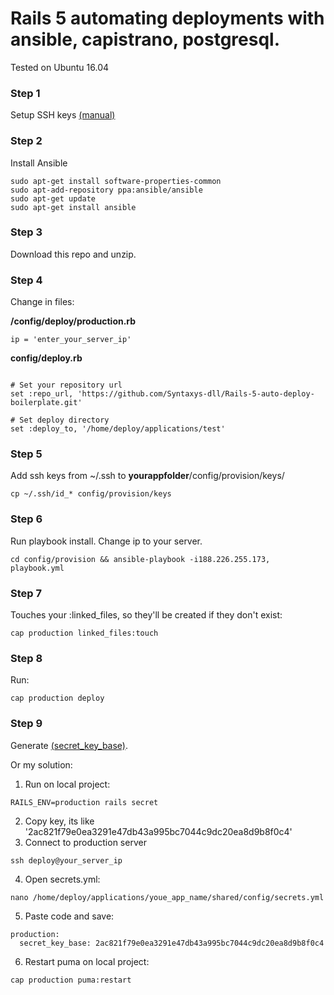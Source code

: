 # Rails 5 automating deployments with ansible, capistrano, postgresql.

Tested on Ubuntu 16.04 

### Step 1

Setup SSH keys [(manual)](https://www.digitalocean.com/community/tutorials/how-to-set-up-ssh-keys--2)

### Step 2

Install Ansible

```
sudo apt-get install software-properties-common
sudo apt-add-repository ppa:ansible/ansible
sudo apt-get update
sudo apt-get install ansible
```
### Step 3

Download this repo and unzip.

### Step 4

Change in files:

**/config/deploy/production.rb**

`ip = 'enter_your_server_ip'`

**config/deploy.rb**

```

# Set your repository url
set :repo_url, 'https://github.com/Syntaxys-dll/Rails-5-auto-deploy-boilerplate.git'

# Set deploy directory
set :deploy_to, '/home/deploy/applications/test'

```

### Step 5

Add ssh keys from ~/.ssh to **yourappfolder**/config/provision/keys/
```
cp ~/.ssh/id_* config/provision/keys
```

### Step 6

Run playbook install. Change ip to your server.

`cd config/provision && ansible-playbook -i188.226.255.173, playbook.yml`

### Step 7

Touches your :linked_files, so they'll be created if they don't exist:

`cap production linked_files:touch`

### Step 8

Run:

`cap production deploy`

### Step 9

Generate [(secret_key_base)](http://stackoverflow.com/questions/23180650/how-to-solve-error-missing-secret-key-base-for-production-environment-rai). 

Or my solution:

1. Run on local project:

`RAILS_ENV=production rails secret`

2. Copy key, its like '2ac821f79e0ea3291e47db43a995bc7044c9dc20ea8d9b8f0c4' 
3. Connect to production server 

`ssh deploy@your_server_ip`

4. Open secrets.yml:

`nano /home/deploy/applications/youe_app_name/shared/config/secrets.yml`

5. Paste code and save:

```
production:
  secret_key_base: 2ac821f79e0ea3291e47db43a995bc7044c9dc20ea8d9b8f0c4
```
6. Restart puma on local project:

`cap production puma:restart`
